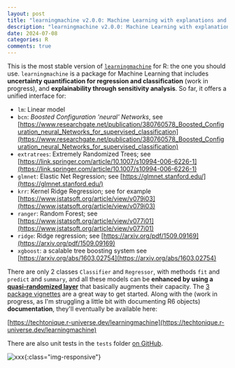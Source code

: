 ```yaml
---
layout: post
title: "learningmachine v2.0.0: Machine Learning with explanations and uncertainty quantification"
description: "learningmachine v2.0.0: Machine Learning with explanations and uncertainty quantification"
date: 2024-07-08
categories: R
comments: true
---
```


This is the most stable version of [`learningmachine`](https://github.com/Techtonique/learningmachine) for R: the one you should use. `learningmachine` is a package for Machine Learning that includes **uncertainty quantification for regression and classification** (work in progress), and **explainability through sensitivity analysis**. So far, it offers a unified interface for: 

- `lm`: Linear model
- `bcn`: *Boosted Configuration 'neural' Networks*, see [https://www.researchgate.net/publication/380760578_Boosted_Configuration_neural_Networks_for_supervised_classification](https://www.researchgate.net/publication/380760578_Boosted_Configuration_neural_Networks_for_supervised_classification)
- `extratrees`: Extremely Randomized Trees; see [https://link.springer.com/article/10.1007/s10994-006-6226-1](https://link.springer.com/article/10.1007/s10994-006-6226-1)
- `glmnet`: Elastic Net Regression; see [https://glmnet.stanford.edu/](https://glmnet.stanford.edu/)
- `krr`: Kernel Ridge Regression; see for example [https://www.jstatsoft.org/article/view/v079i03](https://www.jstatsoft.org/article/view/v079i03)
- `ranger`: Random Forest; see [https://www.jstatsoft.org/article/view/v077i01](https://www.jstatsoft.org/article/view/v077i01)
- `ridge`: Ridge regression; see [https://arxiv.org/pdf/1509.09169](https://arxiv.org/pdf/1509.09169)
- `xgboost`: a scalable tree boosting system see [https://arxiv.org/abs/1603.02754](https://arxiv.org/abs/1603.02754)

There are only 2 classes `Classifier` and `Regressor`, with methods `fit` and `predict` and `summary`, and all these models can be **enhanced by using a [quasi-randomized layer](https://github.com/Techtonique/nnetsauce)** that basically augments their capacity. The [3 package vignettes](https://github.com/Techtonique/learningmachine/tree/main/vignettes) are a great way to get started. Along with the (work in progress, as I'm struggling a little bit with documenting R6 objects) **documentation**, they'll eventually be available here:

[https://techtonique.r-universe.dev/learningmachine](https://techtonique.r-universe.dev/learningmachine)

There are also unit tests in the `tests` folder [on GitHub](https://github.com/Techtonique/learningmachine). 

![xxx]({{base}}/images/2024-03-25/2024-03-25-image1.png){:class="img-responsive"}      